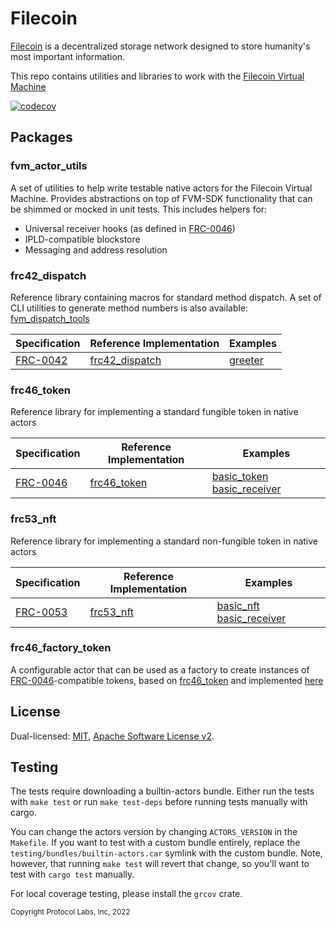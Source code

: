 # Filecoin

[Filecoin](https://filecoin.io) is a decentralized storage network designed to
store humanity's most important information.

This repo contains utilities and libraries to work with the
[Filecoin Virtual Machine](https://fvm.filecoin.io/)

[![codecov](https://codecov.io/gh/filecoin-project/actors-utils/graph/badge.svg?token=5I8ddKxkjm)](https://codecov.io/gh/filecoin-project/actors-utils)

## Packages

### fvm_actor_utils

A set of utilities to help write testable native actors for the Filecoin Virtual
Machine. Provides abstractions on top of FVM-SDK functionality that can be
shimmed or mocked in unit tests. This includes helpers for:

- Universal receiver hooks (as defined in
  [FRC-0046](https://github.com/filecoin-project/FIPs/blob/master/FRCs/frc-0046.md))
- IPLD-compatible blockstore
- Messaging and address resolution

### frc42_dispatch

Reference library containing macros for standard method dispatch. A set of CLI
utilities to generate method numbers is also available:
[fvm_dispatch_tools](./fvm_dispatch_tools/)

| Specification                                                                     | Reference Implementation                     | Examples                                         |
| --------------------------------------------------------------------------------- | -------------------------------------------- | ------------------------------------------------ |
| [FRC-0042](https://github.com/filecoin-project/FIPs/blob/master/FRCs/frc-0042.md) | [frc42_dispatch](./frc42_dispatch/README.md) | [greeter](./dispatch_examples/greeter/README.md) |

### frc46_token

Reference library for implementing a standard fungible token in native actors

| Specification                                                                     | Reference Implementation               | Examples                                                                                                                                               |
| --------------------------------------------------------------------------------- | -------------------------------------- | ------------------------------------------------------------------------------------------------------------------------------------------------------ |
| [FRC-0046](https://github.com/filecoin-project/FIPs/blob/master/FRCs/frc-0046.md) | [frc46_token](./frc46_token/README.md) | [basic_token](./testing/test_actors/actors/basic_token_actor/README.md) [basic_receiver](./testing/test_actors/actors/basic_receiving_actor/README.md) |

### frc53_nft

Reference library for implementing a standard non-fungible token in native
actors

| Specification                                                                     | Reference Implementation           | Examples                                                                                                                                           |
| --------------------------------------------------------------------------------- | ---------------------------------- | -------------------------------------------------------------------------------------------------------------------------------------------------- |
| [FRC-0053](https://github.com/filecoin-project/FIPs/blob/master/FRCs/frc-0053.md) | [frc53_nft](./frc53_nft/README.md) | [basic_nft](./testing/test_actors/actors/basic_nft_actor/README.md) [basic_receiver](./testing/test_actors/actors/basic_receiving_actor/README.md) |

### frc46_factory_token

A configurable actor that can be used as a factory to create instances of
[FRC-0046](https://github.com/filecoin-project/FIPs/blob/master/FRCs/frc-0046.md)-compatible
tokens, based on [frc46_token](./frc46_token/README.md) and implemented
[here](./testing/test_actors/actors/frc46_factory_token/)

## License

Dual-licensed: [MIT](./LICENSE-MIT),
[Apache Software License v2](./LICENSE-APACHE).

## Testing

The tests require downloading a builtin-actors bundle. Either run the tests with `make test` or run `make test-deps` before running tests manually with cargo.

You can change the actors version by changing `ACTORS_VERSION` in the `Makefile`. If you want to test with a custom bundle entirely, replace the `testing/bundles/builtin-actors.car` symlink with the custom bundle. Note, however, that running `make test` will revert that change, so you'll want to test with `cargo test` manually.

For local coverage testing, please install the `grcov` crate.

<sub>Copyright Protocol Labs, Inc, 2022</sub>
